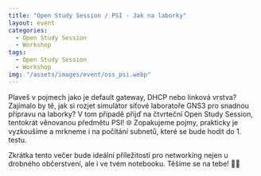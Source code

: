 ```yaml
---
title: "Open Study Session / PSI - Jak na laborky"
layout: event
categories:
  - Open Study Session
  - Workshop
tags:
  - Open Study Session
  - Workshop
img: "/assets/images/event/oss_psi.webp"
---
```


Plaveš v pojmech jako je default gateway, DHCP nebo linková vrstva? Zajímalo by tě, jak si rozjet simulátor síťové laboratoře GNS3 pro snadnou přípravu na laborky? V tom případě přijď na čtvrteční Open Study Session, tentokrát věnovanou předmětu PSI! 🌐 Zopakujeme pojmy, prakticky je vyzkoušíme a mrkneme i na počítání subnetů, které se bude hodit do 1. testu.

Zkrátka tento večer bude ideální příležitostí pro networking nejen u drobného občerstvení, ale i ve tvém notebooku. Těšíme se na tebe! 💙💛